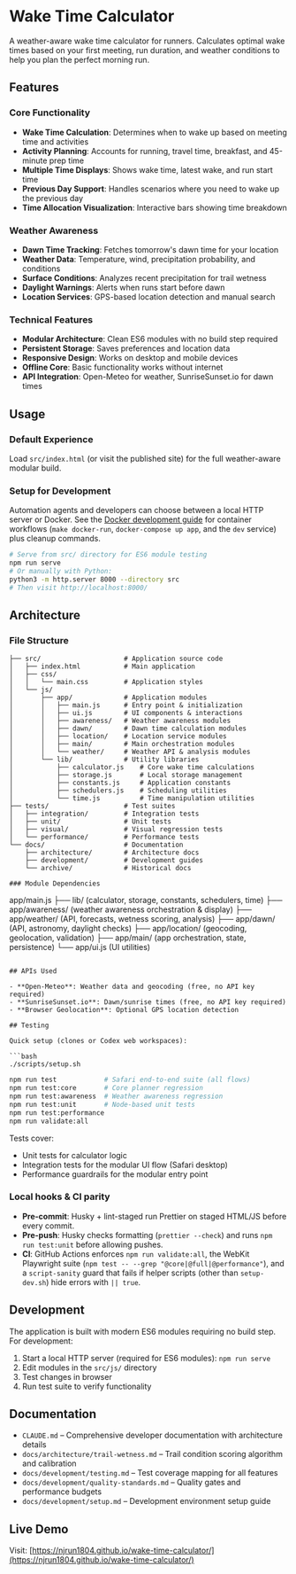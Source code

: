 # Wake Time Calculator

A weather-aware wake time calculator for runners. Calculates optimal wake times based on your first meeting, run duration, and weather conditions to help you plan the perfect morning run.

## Features

### Core Functionality
- **Wake Time Calculation**: Determines when to wake up based on meeting time and activities
- **Activity Planning**: Accounts for running, travel time, breakfast, and 45-minute prep time
- **Multiple Time Displays**: Shows wake time, latest wake, and run start time
- **Previous Day Support**: Handles scenarios where you need to wake up the previous day
- **Time Allocation Visualization**: Interactive bars showing time breakdown

### Weather Awareness
- **Dawn Time Tracking**: Fetches tomorrow's dawn time for your location
- **Weather Data**: Temperature, wind, precipitation probability, and conditions
- **Surface Conditions**: Analyzes recent precipitation for trail wetness
- **Daylight Warnings**: Alerts when runs start before dawn
- **Location Services**: GPS-based location detection and manual search

### Technical Features
- **Modular Architecture**: Clean ES6 modules with no build step required
- **Persistent Storage**: Saves preferences and location data
- **Responsive Design**: Works on desktop and mobile devices
- **Offline Core**: Basic functionality works without internet
- **API Integration**: Open-Meteo for weather, SunriseSunset.io for dawn times

## Usage

### Default Experience
Load `src/index.html` (or visit the published site) for the full weather-aware modular build.

### Setup for Development

Automation agents and developers can choose between a local HTTP server or Docker. See the [Docker development guide](docs/development/docker.md) for container workflows (`make docker-run`, `docker-compose up app`, and the `dev` service) plus cleanup commands.

```bash
# Serve from src/ directory for ES6 module testing
npm run serve
# Or manually with Python:
python3 -m http.server 8000 --directory src
# Then visit http://localhost:8000/
```

## Architecture

### File Structure
```
├── src/                     # Application source code
│   ├── index.html           # Main application
│   ├── css/
│   │   └── main.css         # Application styles
│   └── js/
│       ├── app/             # Application modules
│       │   ├── main.js      # Entry point & initialization
│       │   ├── ui.js        # UI components & interactions
│       │   ├── awareness/   # Weather awareness modules
│       │   ├── dawn/        # Dawn time calculation modules
│       │   ├── location/    # Location service modules
│       │   ├── main/        # Main orchestration modules
│       │   └── weather/     # Weather API & analysis modules
│       └── lib/             # Utility libraries
│           ├── calculator.js    # Core wake time calculations
│           ├── storage.js       # Local storage management
│           ├── constants.js     # Application constants
│           ├── schedulers.js    # Scheduling utilities
│           └── time.js          # Time manipulation utilities
├── tests/                   # Test suites
│   ├── integration/         # Integration tests
│   ├── unit/                # Unit tests
│   ├── visual/              # Visual regression tests
│   └── performance/         # Performance tests
└── docs/                    # Documentation
    ├── architecture/        # Architecture docs
    ├── development/         # Development guides
    └── archive/             # Historical docs

### Module Dependencies
```
app/main.js
├── lib/ (calculator, storage, constants, schedulers, time)
├── app/awareness/ (weather awareness orchestration & display)
├── app/weather/ (API, forecasts, wetness scoring, analysis)
├── app/dawn/ (API, astronomy, daylight checks)
├── app/location/ (geocoding, geolocation, validation)
├── app/main/ (app orchestration, state, persistence)
└── app/ui.js (UI utilities)
```

## APIs Used

- **Open-Meteo**: Weather data and geocoding (free, no API key required)
- **SunriseSunset.io**: Dawn/sunrise times (free, no API key required)
- **Browser Geolocation**: Optional GPS location detection

## Testing

Quick setup (clones or Codex web workspaces):

```bash
./scripts/setup.sh
```

```bash
npm run test            # Safari end-to-end suite (all flows)
npm run test:core       # Core planner regression
npm run test:awareness  # Weather awareness regression
npm run test:unit       # Node-based unit tests
npm run test:performance
npm run validate:all
```

Tests cover:
- Unit tests for calculator logic
- Integration tests for the modular UI flow (Safari desktop)
- Performance guardrails for the modular entry point

### Local hooks & CI parity

- **Pre-commit**: Husky + lint-staged run Prettier on staged HTML/JS before every commit.
- **Pre-push**: Husky checks formatting (`prettier --check`) and runs `npm run test:unit` before allowing pushes.
- **CI**: GitHub Actions enforces `npm run validate:all`, the WebKit Playwright suite (`npm test -- --grep "@core|@full|@performance"`), and a `script-sanity` guard that fails if helper scripts (other than `setup-dev.sh`) hide errors with `|| true`.

## Development

The application is built with modern ES6 modules requiring no build step. For development:

1. Start a local HTTP server (required for ES6 modules): `npm run serve`
2. Edit modules in the `src/js/` directory
3. Test changes in browser
4. Run test suite to verify functionality

## Documentation

- `CLAUDE.md` – Comprehensive developer documentation with architecture details
- `docs/architecture/trail-wetness.md` – Trail condition scoring algorithm and calibration
- `docs/development/testing.md` – Test coverage mapping for all features
- `docs/development/quality-standards.md` – Quality gates and performance budgets
- `docs/development/setup.md` – Development environment setup guide

## Live Demo

Visit: [https://njrun1804.github.io/wake-time-calculator/](https://njrun1804.github.io/wake-time-calculator/)
